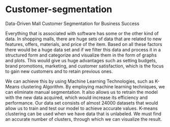 # Customer-segmentation
Data-Driven Mall Customer Segmentation for Business Success

Everything that is associated with software has some or the other kind of data. In shopping malls, there are huge sets of data that are related to new features, offers, materials, and price of the item. Based on all these factors there would be a huge data set and if we filter this data and process it in a structured form and categorize and visualize them in the form of graphs and plots. This would give us huge advantages such as setting budgets, brand promotions, marketing, and customer satisfaction, which is the focus to gain new customers and to retain previous ones.

We can achieve this by using Machine Learning Technologies, such as K-Means clustering Algorithm. By employing machine learning techniques, we can eliminate manual segmentation. It also allows us to retrain the model with the new data acquired, which would increase its efficiency and performance. Our data set consists of almost 24000 datasets that would allow us to train and test our model to achieve accurate values. K-means clustering can be used when we have data that is unlabeled. We must find an accurate number of clusters, through which we can visualize the result.
